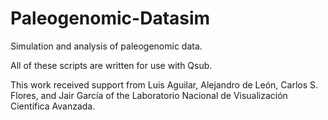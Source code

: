 # Paleogenomic-Datasim
Simulation and analysis of paleogenomic data.

All of these scripts are written for use with Qsub.

This work received support from Luis Aguilar, Alejandro de León, Carlos S. Flores, and Jair García of the Laboratorio Nacional de Visualización Científica Avanzada.

